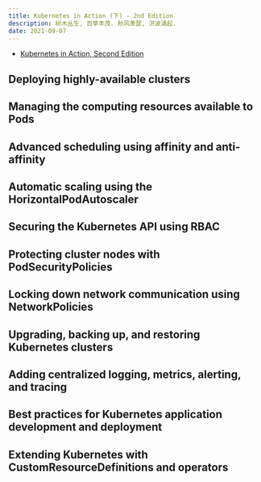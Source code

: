 ```yaml
---
title: Kubernetes in Action (下) - 2nd Edition
description: 树木丛生, 百草丰茂. 秋风萧瑟, 洪波涌起.
date: 2021-09-07
---
```


* [Kubernetes in Action, Second Edition](https://book.douban.com/subject/34986745/)

## Deploying highly-available clusters

## Managing the computing resources available to Pods

## Advanced scheduling using affinity and anti-affinity

## Automatic scaling using the HorizontalPodAutoscaler

## Securing the Kubernetes API using RBAC

## Protecting cluster nodes with PodSecurityPolicies

## Locking down network communication using NetworkPolicies

## Upgrading, backing up, and restoring Kubernetes clusters

## Adding centralized logging, metrics, alerting, and tracing

## Best practices for Kubernetes application development and deployment

## Extending Kubernetes with CustomResourceDefinitions and operators
